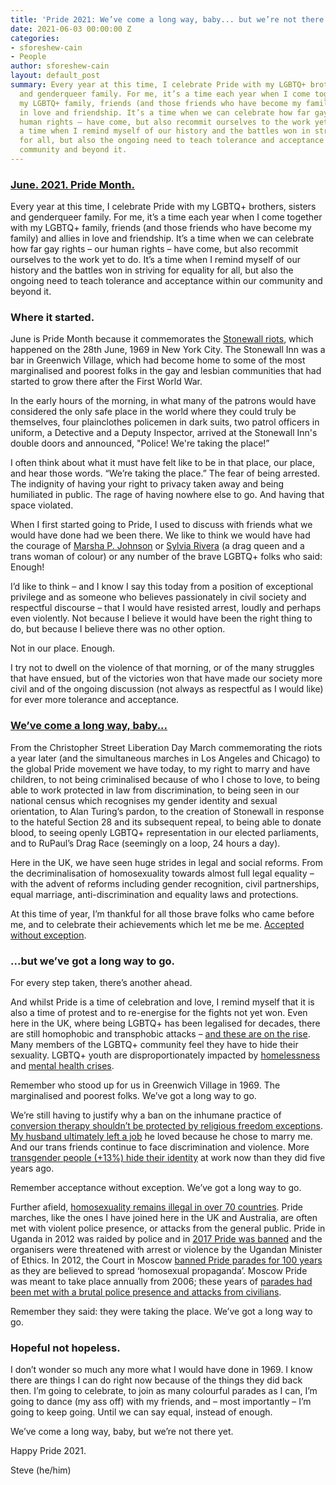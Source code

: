 ```yaml
---
title: 'Pride 2021: We’ve come a long way, baby... but we’re not there yet.'
date: 2021-06-03 00:00:00 Z
categories:
- sforeshew-cain
- People
author: sforeshew-cain
layout: default_post
summary: Every year at this time, I celebrate Pride with my LGBTQ+ brothers, sisters
  and genderqueer family. For me, it’s a time each year when I come together with
  my LGBTQ+ family, friends (and those friends who have become my family) and allies
  in love and friendship. It’s a time when we can celebrate how far gay rights – our
  human rights – have come, but also recommit ourselves to the work yet to do. It’s
  a time when I remind myself of our history and the battles won in striving for equality
  for all, but also the ongoing need to teach tolerance and acceptance within our
  community and beyond it.
---
```


<h3><a href="https://www.pride-events.co.uk/" style="font-weight:700">June. 2021. Pride Month.</a></h3>
Every year at this time, I celebrate Pride with my LGBTQ+ brothers, sisters and genderqueer family. For me, it’s a time each year when I come together with my LGBTQ+ family, friends (and those friends who have become my family) and allies in love and friendship. It’s a time when we can celebrate how far gay rights – our human rights – have come, but also recommit ourselves to the work yet to do. It’s a time when I remind myself of our history and the battles won in striving for equality for all, but also the ongoing need to teach tolerance and acceptance within our community and beyond it.

### Where it started.
June is Pride Month because it commemorates the [Stonewall riots](https://en.wikipedia.org/wiki/Stonewall_riots), which happened on the 28th June, 1969 in New York City. The Stonewall Inn was a bar in Greenwich Village, which had become home to some of the most marginalised and poorest folks in the gay and lesbian communities that had started to grow there after the First World War.

In the early hours of the morning, in what many of the patrons would have considered the only safe place in the world where they could truly be themselves, four plainclothes policemen in dark suits, two patrol officers in uniform, a Detective and a Deputy Inspector, arrived at the Stonewall Inn's double doors and announced, "Police! We're taking the place!”

I often think about what it must have felt like to be in that place, our place, and hear those words. “We’re taking the place.” The fear of being arrested. The indignity of having your right to privacy taken away and being humiliated in public. The rage of having nowhere else to go. And having that space violated.

When I first started going to Pride, I used to discuss with friends what we would have done had we been there. We like to think we would have had the courage of [Marsha P. Johnson](https://en.wikipedia.org/wiki/Marsha_P._Johnson) or [Sylvia Rivera](https://en.wikipedia.org/wiki/Sylvia_Rivera) (a drag queen and a trans woman of colour) or any number of the brave LGBTQ+ folks who said: Enough!

I’d like to think – and I know I say this today from a position of exceptional privilege and as someone who believes passionately in civil society and respectful discourse – that I would have resisted arrest, loudly and perhaps even violently. Not because I believe it would have been the right thing to do, but because I believe there was no other option. 

Not in our place. Enough.

I try not to dwell on the violence of that morning, or of the many struggles that have ensued, but of the victories won that have made our society more civil and of the ongoing discussion (not always as respectful as I would like) for ever more tolerance and acceptance. 

<h3><a href="https://www.stonewall.org.uk/key-dates-lesbian-gay-bi-and-trans-equality" style="font-weight:700">We’ve come a long way, baby...</a></h3>
From the Christopher Street Liberation Day March commemorating the riots a year later (and the simultaneous marches in Los Angeles and Chicago) to the global Pride movement we have today, to my right to marry and have children, to not being criminalised because of who I chose to love, to being able to work protected in law from discrimination, to being seen in our national census which recognises my gender identity and sexual orientation, to Alan Turing’s pardon, to the creation of Stonewall in response to the hateful Section 28 and its subsequent repeal, to being able to donate blood, to seeing openly LGBTQ+ representation in our elected parliaments, and to RuPaul’s Drag Race (seemingly on a loop, 24 hours a day).

Here in the UK, we have seen huge strides in legal and social reforms. From the decriminalisation of homosexuality towards almost full legal equality – with the advent of reforms including gender recognition, civil partnerships, equal marriage, anti-discrimination and equality laws and protections.

At this time of year, I’m thankful for all those brave folks who came before me, and to celebrate their achievements which let me be me. [Accepted without exception](https://www.stonewall.org.uk/resources/acceptance-without-exception-worldwide-2016).

### ...but we’ve got a long way to go.
For every step taken, there’s another ahead.

And whilst Pride is a time of celebration and love, I remind myself that it is also a time of protest and to re-energise for the fights not yet won. Even here in the UK, where being LGBTQ+ has been legalised for decades, there are still homophobic and transphobic attacks – [and these are on the rise](https://www.bbc.co.uk/news/av/uk-54485587). Many members of the LGBTQ+ community feel they have to hide their sexuality. LGBTQ+ youth are disproportionately impacted by [homelessness](https://www.akt.org.uk/report) and [mental health crises](https://www.gmmh.nhs.uk/news/why-is-the-lgbtq-community-disproportionately-affected-by-mental-health-problems-and-suicide-4240/). 

Remember who stood up for us in Greenwich Village in 1969. The marginalised and poorest folks. We’ve got a long way to go.

We’re still having to justify why a ban on the inhumane practice of [conversion therapy shouldn’t be protected by religious freedom exceptions](https://www.bbc.co.uk/news/health-57059459). [My husband ultimately left a job](https://www.londonersathome.org/frandrew.html) he loved because he chose to marry me. And our trans friends continue to face discrimination and violence. More [transgender people (+13%) hide their identity](https://www.peoplemanagement.co.uk/news/articles/number-of-trans-people-who-hide-their-identity-at-work-increasing) at work now than they did five years ago.

Remember acceptance without exception. We’ve got a long way to go.

Further afield, [homosexuality remains illegal in over 70 countries](https://www.humandignitytrust.org/lgbt-the-law/map-of-criminalisation/). Pride marches, like the ones I have joined here in the UK and Australia, are often met with violent police presence, or attacks from the general public. Pride in Uganda in 2012 was raided by police and in [2017 Pride was banned](https://www.theguardian.com/global-development/2017/aug/21/no-gay-promotion-can-be-allowed-uganda-cancels-pride-events-lgbt) and the organisers were threatened with arrest or violence by the Ugandan Minister of Ethics. In 2012, the Court in Moscow [banned Pride parades for 100 years](https://www.bbc.co.uk/news/world-europe-19293465) as they are believed to spread ‘homosexual propaganda’. Moscow Pride was meant to take place annually from 2006; these years of [parades had been met with a brutal police presence and attacks from civilians](https://www.hrw.org/legacy/backgrounder/eca/russia0606/index.htm).

Remember they said: they were taking the place. We’ve got a long way to go.

### Hopeful not hopeless.
I don’t wonder so much any more what I would have done in 1969. I know there are things I can do right now because of the things they did back then. I’m going to celebrate, to join as many colourful parades as I can, I’m going to dance (my ass off) with my friends, and – most importantly – I’m going to keep going. Until we can say equal, instead of enough.

We’ve come a long way, baby, but we’re not there yet.

Happy Pride 2021.

Steve (he/him)
